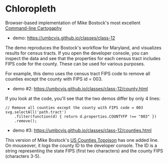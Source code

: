 # Chloropleth

Browser-based implementation of Mike Bostock's most excellent [Command-line Cartogaphy](https://medium.com/@mbostock/command-line-cartography-part-1-897aa8f8ca2c)

* demo: https://umbcvis.github.io/classes/class-12

The demo reproduces the Bostock's workflow for Maryland, and visualizes results for census tracts. If you open the developer console, you can inspect the data and see that the properties for each census tract includes FIPS code for the county.  These can be used for various purposes.  

For example, this demo uses the census tract FIPS code to remove all counties except the county with FIPS id = 003.

* demo #2: https://umbcvis.github.io/classes/class-12/county.html

If you look at the code, you'll see that the two demos differ by only 4 lines:

    // Remove all counties except the county with FIPS code = 003
    svg.selectAll('path.tract')
        .filter(function(d) { return d.properties.COUNTYFP !== "003" })
        .remove();

* demo #3: https://umbcvis.github.io/classes/class-12/counties.html

This version of Mike Bostock's [US Counties Topojson](https://bl.ocks.org/mbostock/4122298) has one added line. On mouseover, it logs the county ID to the developer console.  The ID is a string representing the state FIPS (first two characters) and the county FIPS (characters 3-5).
